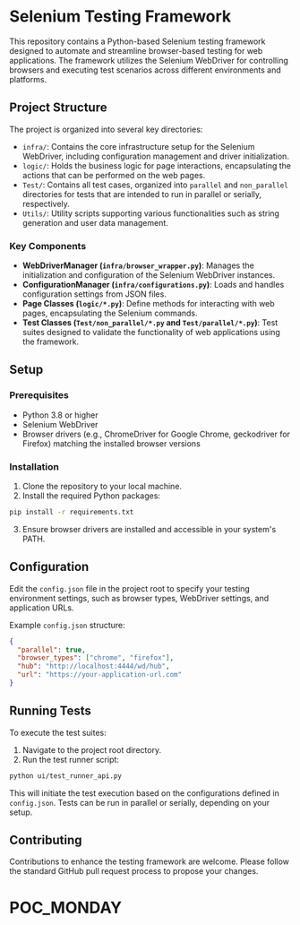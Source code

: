 # Selenium Testing Framework

This repository contains a Python-based Selenium testing framework designed to automate and streamline browser-based testing for web applications. The framework utilizes the Selenium WebDriver for controlling browsers and executing test scenarios across different environments and platforms.

## Project Structure

The project is organized into several key directories:

- `infra/`: Contains the core infrastructure setup for the Selenium WebDriver, including configuration management and driver initialization.
- `logic/`: Holds the business logic for page interactions, encapsulating the actions that can be performed on the web pages.
- `Test/`: Contains all test cases, organized into `parallel` and `non_parallel` directories for tests that are intended to run in parallel or serially, respectively.
- `Utils/`: Utility scripts supporting various functionalities such as string generation and user data management.

### Key Components

- **WebDriverManager (`infra/browser_wrapper.py`)**: Manages the initialization and configuration of the Selenium WebDriver instances.
- **ConfigurationManager (`infra/configurations.py`)**: Loads and handles configuration settings from JSON files.
- **Page Classes (`logic/*.py`)**: Define methods for interacting with web pages, encapsulating the Selenium commands.
- **Test Classes (`Test/non_parallel/*.py` and `Test/parallel/*.py`)**: Test suites designed to validate the functionality of web applications using the framework.

## Setup

### Prerequisites

- Python 3.8 or higher
- Selenium WebDriver
- Browser drivers (e.g., ChromeDriver for Google Chrome, geckodriver for Firefox) matching the installed browser versions

### Installation

1. Clone the repository to your local machine.
2. Install the required Python packages:

```bash
pip install -r requirements.txt
```

3. Ensure browser drivers are installed and accessible in your system's PATH.

## Configuration

Edit the `config.json` file in the project root to specify your testing environment settings, such as browser types, WebDriver settings, and application URLs.

Example `config.json` structure:

```json
{
  "parallel": true,
  "browser_types": ["chrome", "firefox"],
  "hub": "http://localhost:4444/wd/hub",
  "url": "https://your-application-url.com"
}
```

## Running Tests

To execute the test suites:

1. Navigate to the project root directory.
2. Run the test runner script:

```bash
python ui/test_runner_api.py
```

This will initiate the test execution based on the configurations defined in `config.json`. Tests can be run in parallel or serially, depending on your setup.

## Contributing

Contributions to enhance the testing framework are welcome. Please follow the standard GitHub pull request process to propose your changes.
# POC_MONDAY
